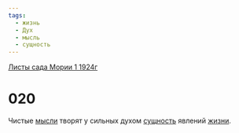 ```yaml
---
tags:
  - жизнь
  - Дух
  - мысль
  - сущность
---
```


[Листы сада Мории 1 1924г](/agni/1924)

# 020
Чистые [мысли](/tag/#мысль) творят у сильных духом [сущность](/tag/#сущность) явлений [жизни](/tag/#жизнь).   

